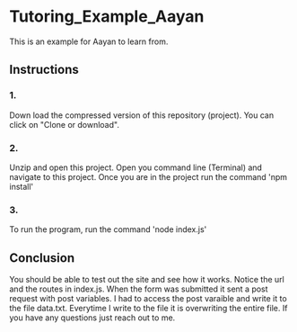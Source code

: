 # Tutoring_Example_Aayan
This is an example for Aayan to learn from.
## Instructions
### 1.
Down load the compressed version of this repository (project). You can click on "Clone or download".
### 2.
Unzip and open this project. Open you command line (Terminal) and navigate to this project. Once you are in the project run the command 'npm install'
### 3.
To run the program, run the command 'node index.js'
## Conclusion
You should be able to test out the site and see how it works. 
Notice the url and the routes in index.js.
When the form was submitted it sent a post request with post variables.
I had to access the post varaible and write it to the file data.txt.
Everytime I write to the file it is overwriting the entire file.
If you have any questions just reach out to me.
